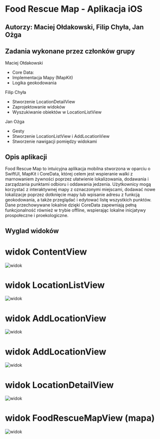 # Food Rescue Map - Aplikacja iOS

## Autorzy: Maciej Ołdakowski, Filip Chyła, Jan Ożga

## Zadania wykonane przez członków grupy

Maciej Ołdakowski

- Core Data:
- Implementacja Mapy (MapKit)
- Logika geokodowania


Filip Chyła

- Stworzenie LocationDetailView
- Zaprojektowanie widoków
- Wyszukiwanie obiektów w LocationListView

Jan Ożga

- Gesty
- Stworzenie LocationListView i AddLocationView
- Stworzenie nawigacji pomiędzy widokami

## Opis aplikacji

Food Rescue Map to intuicyjna aplikacja mobilna stworzona w oparciu o SwiftUI, MapKit i CoreData, której celem jest wspieranie walki z marnowaniem żywności poprzez ułatwienie lokalizowania, dodawania i zarządzania punktami odbioru i oddawania jedzenia. Użytkownicy mogą korzystać z interaktywnej mapy z oznaczonymi miejscami, dodawać nowe lokalizacje poprzez dotknięcie mapy lub wpisanie adresu z funkcją geokodowania, a także przeglądać i edytować listę wszystkich punktów. Dane przechowywane lokalnie dzięki CoreData zapewniają pełną funkcjonalność również w trybie offline, wspierając lokalne inicjatywy prospołeczne i proekologiczne.

## Wyglad widoków

# widok ContentView
![widok](screens/1.png)

# widok LocationListView
![widok](screens/2.png)

# widok AddLocationView
![widok](screens/3.png)

# widok AddLocationView
![widok](screens/4.png)

# widok LocationDetailView
![widok](screens/5.png)

# widok FoodRescueMapView (mapa)
![widok](screens/1.png)
